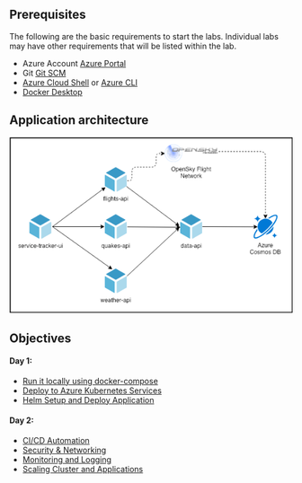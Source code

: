 ## Prerequisites 
The following are the basic requirements to start the labs. Individual labs may have other requirements that will be listed within the lab.

* Azure Account [Azure Portal](https://portal.azure.com)
* Git [Git SCM](https://git-scm.com/downloads)
* [Azure Cloud Shell](https://shell.azure.com) or [Azure CLI](https://docs.microsoft.com/en-us/cli/azure/install-azure-cli?view=azure-cli-latest)
* [Docker Desktop](https://www.docker.com/products/docker-desktop)
  
## Application architecture

![Application architecture diagram](/assets/img/app-architecture.png "Application architecture diagram")

## Objectives

#### Day 1:
* [Run it locally using docker-compose](/assets/instructions/locally/readme.md)
* [Deploy to Azure Kubernetes Services](/assets/instructions/aks/readme.md)
* [Helm Setup and Deploy Application](/assets/instructions/helm/readme.md)
#### Day 2:
* [CI/CD Automation](/assets/instructions/cicd/readme.md)
* [Security & Networking](/assets/instructions/secnet/readme.md)
* [Monitoring and Logging](/assets/instructions/monitor/readme.md)
* [Scaling Cluster and Applications](/assets/instructions/scaleapp/readme.md)
